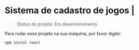 # Sistema de cadastro de jogos |

> Status  do projeto: Em desenvolvimento 

Para rodar esse projeto na sua máquina, por favor digite:

```
npm instal react
```
